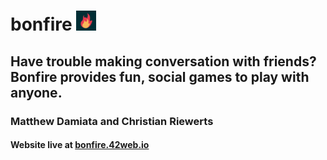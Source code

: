 # bonfire ![bonfire](https://github.com/MatthewDamiata/bonfire/blob/main/assets/bonfire_logo_32.png)
## Have trouble making conversation with friends? Bonfire provides fun, social games to play with anyone.
### Matthew Damiata and Christian Riewerts
#### Website live at [bonfire.42web.io](http://www.bonfire.42web.io/)
